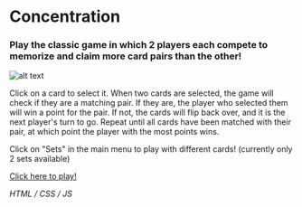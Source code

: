 # Concentration
### Play the classic game in which 2 players each compete to memorize and claim more card pairs than the other!

![alt text](https://i.gyazo.com/827757eb9b0e6cd665d7476425904738.png)

Click on a card to select it. When two cards are selected, the game will check if they are a matching pair. If they are, the player who selected them will win a point for the pair. If not, the cards will flip back over, and it is the next player's turn to go. Repeat until all cards have been matched with their pair, at which point the player with the most points wins.

Click on "Sets" in the main menu to play with different cards! (currently only 2 sets available)

[Click here to play!](https://moonchu-concentration.netlify.app)

*HTML / CSS / JS*
